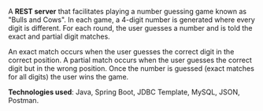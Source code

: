 A <b>REST server</b> that facilitates playing a number guessing game known as "Bulls and Cows". 
In each game, a 4-digit number is generated where every digit is different. 
For each round, the user guesses a number and is told the exact and partial digit matches.

An exact match occurs when the user guesses the correct digit in the correct position.
A partial match occurs when the user guesses the correct digit but in the wrong position.
Once the number is guessed (exact matches for all digits) the user wins the game.

<b>Technologies used</b>: Java, Spring Boot, JDBC Template, MySQL, JSON, Postman.

